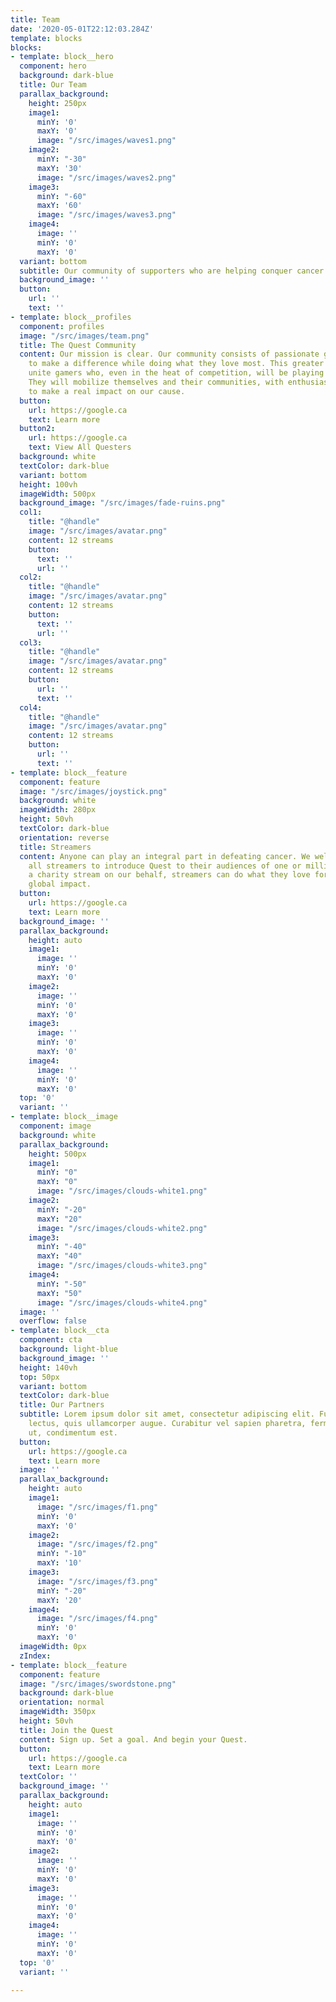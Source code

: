 ```yaml
---
title: Team
date: '2020-05-01T22:12:03.284Z'
template: blocks
blocks:
- template: block__hero
  component: hero
  background: dark-blue
  title: Our Team
  parallax_background:
    height: 250px
    image1:
      minY: '0'
      maxY: '0'
      image: "/src/images/waves1.png"
    image2:
      minY: "-30"
      maxY: '30'
      image: "/src/images/waves2.png"
    image3:
      minY: "-60"
      maxY: '60'
      image: "/src/images/waves3.png"
    image4:
      image: ''
      minY: '0'
      maxY: '0'
  variant: bottom
  subtitle: Our community of supporters who are helping conquer cancer through gaming.
  background_image: ''
  button:
    url: ''
    text: ''
- template: block__profiles
  component: profiles
  image: "/src/images/team.png"
  title: The Quest Community
  content: Our mission is clear. Our community consists of passionate gamers, eager
    to make a difference while doing what they love most. This greater purpose will
    unite gamers who, even in the heat of competition, will be playing as one team.
    They will mobilize themselves and their communities, with enthusiasm and pride,
    to make a real impact on our cause.
  button:
    url: https://google.ca
    text: Learn more
  button2:
    url: https://google.ca
    text: View All Questers
  background: white
  textColor: dark-blue
  variant: bottom
  height: 100vh
  imageWidth: 500px
  background_image: "/src/images/fade-ruins.png"
  col1:
    title: "@handle"
    image: "/src/images/avatar.png"
    content: 12 streams
    button:
      text: ''
      url: ''
  col2:
    title: "@handle"
    image: "/src/images/avatar.png"
    content: 12 streams
    button:
      text: ''
      url: ''
  col3:
    title: "@handle"
    image: "/src/images/avatar.png"
    content: 12 streams
    button:
      url: ''
      text: ''
  col4:
    title: "@handle"
    image: "/src/images/avatar.png"
    content: 12 streams
    button:
      url: ''
      text: ''
- template: block__feature
  component: feature
  image: "/src/images/joystick.png"
  background: white
  imageWidth: 280px
  height: 50vh
  textColor: dark-blue
  orientation: reverse
  title: Streamers
  content: Anyone can play an integral part in defeating cancer. We welcome any and
    all streamers to introduce Quest to their audiences of one or millions. By hosting
    a charity stream on our behalf, streamers can do what they love for a lasting
    global impact.
  button:
    url: https://google.ca
    text: Learn more
  background_image: ''
  parallax_background:
    height: auto
    image1:
      image: ''
      minY: '0'
      maxY: '0'
    image2:
      image: ''
      minY: '0'
      maxY: '0'
    image3:
      image: ''
      minY: '0'
      maxY: '0'
    image4:
      image: ''
      minY: '0'
      maxY: '0'
  top: '0'
  variant: ''
- template: block__image
  component: image
  background: white
  parallax_background:
    height: 500px
    image1:
      minY: "0"
      maxY: "0"
      image: "/src/images/clouds-white1.png"
    image2:
      minY: "-20"
      maxY: "20"
      image: "/src/images/clouds-white2.png"
    image3:
      minY: "-40"
      maxY: "40"
      image: "/src/images/clouds-white3.png"
    image4:
      minY: "-50"
      maxY: "50"
      image: "/src/images/clouds-white4.png"
  image: ''
  overflow: false
- template: block__cta
  component: cta
  background: light-blue
  background_image: ''
  height: 140vh
  top: 50px
  variant: bottom
  textColor: dark-blue
  title: Our Partners
  subtitle: Lorem ipsum dolor sit amet, consectetur adipiscing elit. Fusce at vehicula
    lectus, quis ullamcorper augue. Curabitur vel sapien pharetra, fermentum elit
    ut, condimentum est.
  button:
    url: https://google.ca
    text: Learn more
  image: ''
  parallax_background:
    height: auto
    image1:
      image: "/src/images/f1.png"
      minY: '0'
      maxY: '0'
    image2:
      image: "/src/images/f2.png"
      minY: "-10"
      maxY: '10'
    image3:
      image: "/src/images/f3.png"
      minY: "-20"
      maxY: '20'
    image4:
      image: "/src/images/f4.png"
      minY: '0'
      maxY: '0'
  imageWidth: 0px
  zIndex: 
- template: block__feature
  component: feature
  image: "/src/images/swordstone.png"
  background: dark-blue
  orientation: normal
  imageWidth: 350px
  height: 50vh
  title: Join the Quest
  content: Sign up. Set a goal. And begin your Quest.
  button:
    url: https://google.ca
    text: Learn more
  textColor: ''
  background_image: ''
  parallax_background:
    height: auto
    image1:
      image: ''
      minY: '0'
      maxY: '0'
    image2:
      image: ''
      minY: '0'
      maxY: '0'
    image3:
      image: ''
      minY: '0'
      maxY: '0'
    image4:
      image: ''
      minY: '0'
      maxY: '0'
  top: '0'
  variant: ''

---
```

